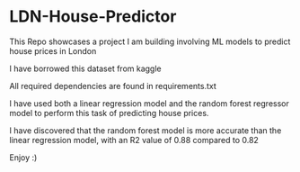# LDN-House-Predictor

This Repo showcases a project I am building involving ML models to predict house prices in London

I have borrowed this dataset from kaggle

All required dependencies are found in requirements.txt

I have used both a linear regression model and the random forest regressor model to perform this task of predicting house prices.

I have discovered that the random forest model is more accurate than the linear regression model, with an R2 value of 0.88 compared to 0.82

Enjoy :)